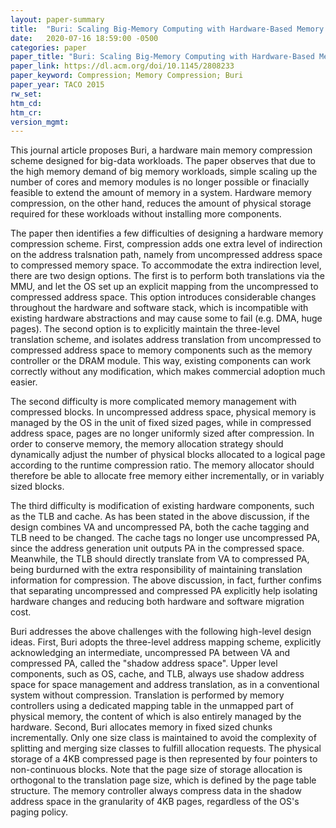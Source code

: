 ```yaml
---
layout: paper-summary
title:  "Buri: Scaling Big-Memory Computing with Hardware-Based Memory Expansion"
date:   2020-07-16 18:59:00 -0500
categories: paper
paper_title: "Buri: Scaling Big-Memory Computing with Hardware-Based Memory Expansion"
paper_link: https://dl.acm.org/doi/10.1145/2808233
paper_keyword: Compression; Memory Compression; Buri
paper_year: TACO 2015
rw_set:
htm_cd:
htm_cr:
version_mgmt:
---
```


This journal article proposes Buri, a hardware main memory compression scheme designed for big-data workloads. 
The paper observes that due to the high memory demand of big memory workloads, simple scaling up the number of 
cores and memory modules is no longer possible or finacially feasible to extend the amount of memory in a system.
Hardware memory compression, on the other hand, reduces the amount of physical storage required for these workloads 
without installing more components. 

The paper then identifies a few difficulties of designing a hardware memory compression scheme. First, compression adds 
one extra level of indirection on the address tralsnation path, namely from uncompressed address space to compressed 
memory space. To accommodate the extra indirection level, there are two design options. The first is to perform both 
translations via the MMU, and let the OS set up an explicit mapping from the uncompressed to compressed address space. 
This option introduces considerable changes throughout the hardware and software stack, which is incompatible with
existing hardware abstractions and may cause some to fail (e.g. DMA, huge pages). 
The second option is to explicitly maintain the three-level translation scheme, and isolates address translation from
uncompressed to compressed address space to memory components such as the memory controller or the DRAM module.
This way, existing components can work correctly without any modification, which makes commercial adoption much easier.

The second difficulty is more complicated memory management with compressed blocks. In uncompressed address space,
physical memory is managed by the OS in the unit of fixed sized pages, while in compressed address space, pages are 
no longer uniformly sized after compression. In order to conserve memory, the memory allocation strategy should dynamically
adjust the number of physical blocks allocated to a logical page according to the runtime compression ratio.
The memory allocator should therefore be able to allocate free memory either incrementally, or in variably sized blocks.

The third difficulty is modification of existing hardware components, such as the TLB and cache. As has been stated in 
the above discussion, if the design combines VA and uncompressed PA, both the cache tagging and TLB need to be changed.
The cache tags no longer use uncompressed PA, since the address generation unit outputs PA in the compressed space.
Meanwhile, the TLB should directly translate from VA to compressed PA, being burdurned with the extra responsibility of
maintaining translation information for compression.
The above discussion, in fact, further confims that separating uncompressed and compressed PA explicitly help isolating
hardware changes and reducing both hardware and software migration cost.

Buri addresses the above challenges with the following high-level design ideas. First, Buri adopts the three-level address
mapping scheme, explicitly acknowledging an intermediate, uncompressed PA between VA and compressed PA, called the 
"shadow address space". Upper level components, such as OS, cache, and TLB, always use shadow address space for space
management and address translation, as in a conventional system without compression. Translation is performed by
memory controllers using a dedicated mapping table in the unmapped part of physical memory, the content of which is also
entirely managed by the hardware.
Second, Buri allocates memory in fixed sized chunks incrementally. Only one size class is maintained to avoid the complexity
of splitting and merging size classes to fulfill allocation requests. The physical storage of a 4KB compressed page is 
then represented by four pointers to non-continuous blocks. Note that the page size of storage allocation is orthogonal 
to the translation page size, which is defined by the page table structure. The memory controller always compress data
in the shadow address space in the granularity of 4KB pages, regardless of the OS's paging policy.
